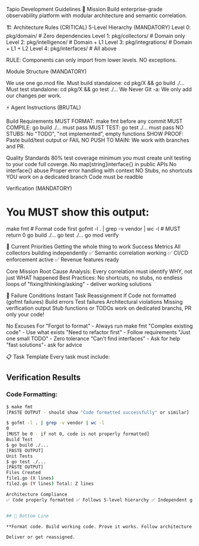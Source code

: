 Tapio Development Guidelines
🎯 Mission
Build enterprise-grade observability platform with modular architecture and semantic correlation.

🏗️ Architecture Rules (CRITICAL)
5-Level Hierarchy (MANDATORY)
Level 0: pkg/domain/          # Zero dependencies
Level 1: pkg/collectors/      # Domain only
Level 2: pkg/intelligence/    # Domain + L1
Level 3: pkg/integrations/    # Domain + L1 + L2
Level 4: pkg/interfaces/      # All above

RULE: Components can only import from lower levels. NO exceptions.

Module Structure (MANDATORY)

We use one go.mod file.
Must build standalone: cd pkg/X && go build ./...
Must test standalone: cd pkg/X && go test ./...
We Never Git -a: We only add our changes per work.

⚡ Agent Instructions (BRUTAL)

Build Requirements
MUST FORMAT: make fmt before any commit
MUST COMPILE: go build ./... must pass
MUST TEST: go test ./... must pass
NO STUBS: No "TODO", "not implemented", empty functions
SHOW PROOF: Paste build/test output or FAIL
NO PUSH TO MAIN:  We work with branches and PR.

Quality Standards
80% test coverage minimum
you must create unit testing to your code full coverge.
No map[string]interface{} in public APIs
No interface{} abuse
Proper error handling with context
NO Stubs, no shortcuts
YOU work on a dedicated branch
Code must be readble

Verification (MANDATORY)
# You MUST show this output:
make fmt                 # Format code first
gofmt -l . | grep -v vendor | wc -l    # MUST return 0
go build ./...
go test ./...
go mod verify

🔧 Current Priorities
Getting the whole thing to work
Success Metrics
All collectors building independently ✅
Semantic correlation working ✅
CI/CD enforcement active ✅
Revenue features ready

Core Mission
Root Cause Analysis: Every correlation must identify WHY, not just WHAT happened
Best Practices: No shortcuts, no stubs, no endless loops of "fixing/thinking/asking" - deliver working solutions

🚫 Failure Conditions
Instant Task Reassignment If
Code not formatted (gofmt failures)
Build errors
Test failures
Architectural violations
Missing verification output
Stub functions or TODOs
work on dedicated branchs, PR only your code!

No Excuses For
"Forgot to format" - Always run make fmt
"Complex existing code" - Use what exists
"Need to refactor first" - Follow requirements
"Just one small TODO" - Zero tolerance
"Can't find interfaces" - Ask for help
"fast solutions"- ask for advice

📋 Task Template
Every task must include:

## Verification Results

### Code Formatting:
```bash
$ make fmt
[PASTE OUTPUT - should show "Code formatted successfully" or similar]

$ gofmt -l . | grep -v vendor | wc -l
0
[MUST be 0 - if not 0, code is not properly formatted]
Build Test
$ go build ./...
[PASTE OUTPUT]
Unit Tests
$ go test ./...
[PASTE OUTPUT]
Files Created
file1.go (X lines)
file2.go (Y lines) Total: Z lines

Architecture Compliance
✅ Code properly formatted ✅ Follows 5-level hierarchy ✅ Independent go.mod ✅ No architectural violations ✅ Proper imports only


## 🎯 Bottom Line

**Format code. Build working code. Prove it works. Follow architecture. No shortcuts.**

Deliver or get reassigned.
